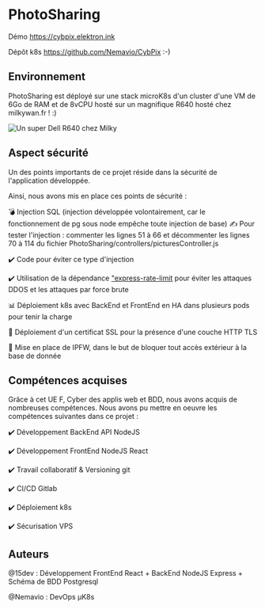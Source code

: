 # PhotoSharing

Démo https://cybpix.elektron.ink

Dépôt k8s https://github.com/Nemavio/CybPix :-)

## Environnement
PhotoSharing est déployé sur une stack microK8s d'un cluster d'une VM de 6Go de RAM et de 8vCPU hosté sur un magnifique R640 hosté chez milkywan.fr ! :)

![Un super Dell R640 chez Milky](https://pbs.twimg.com/media/EuR4uhkXEAA2jEb?format=jpg&name=large)

## Aspect sécurité

Un des points importants de ce projet réside dans la sécurité de l'application développée.

Ainsi, nous avons mis en place ces points de sécurité :

:bomb: Injection SQL (injection développée volontairement, car le fonctionnement de pg sous node empêche toute injection de base)
:writing_hand: Pour tester l'injection : commenter les lignes 51 à 66 et décommenter les lignes 70 à 114 du fichier PhotoSharing/controllers/picturesController.js

:heavy_check_mark: Code pour éviter ce type d'injection

:heavy_check_mark: Utilisation de la dépendance ["express-rate-limit](https://www.npmjs.com/package/express-rate-limit) pour éviter les attaques DDOS et les attaques par force brute

:bar_chart: Déploiement k8s avec BackEnd et FrontEnd en HA dans plusieurs pods pour tenir la charge

:cop: Déploiement d'un certificat SSL pour la présence d'une couche HTTP TLS

:traffic_light: Mise en place de IPFW, dans le but de bloquer tout accès extérieur à la base de donnée


## Compétences acquises

Grâce à cet UE F, Cyber des applis web et BDD, nous avons acquis de nombreuses compétences.
Nous avons pu mettre en oeuvre les compétences suivantes dans ce projet :

:heavy_check_mark: Développement BackEnd API NodeJS

:heavy_check_mark: Développement FrontEnd NodeJS React

:heavy_check_mark: Travail collaboratif & Versioning git

:heavy_check_mark: CI/CD Gitlab

:heavy_check_mark: Déploiement k8s

:heavy_check_mark: Sécurisation VPS

## Auteurs

@15dev : Développement FrontEnd React + BackEnd NodeJS Express + Schéma de BDD Postgresql

@Nemavio : DevOps µK8s





